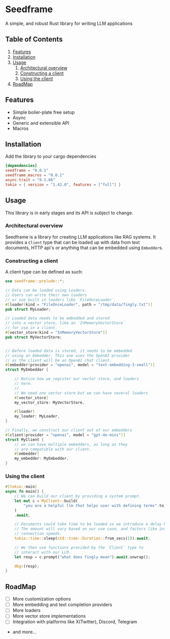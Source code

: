 # Seedframe
A simple, and robust Rust library for writing LLM applications

## Table of Contents

1.  [Features](#org3877a2e)
2.  [Installation](#org8fea25f)
3.  [Usage](#org8330441)
    1.  [Architectural overview](#orga27e92a)
    2.  [Constructing a client](#org3ee22e6)
    3.  [Using the client](#orgee09acc)
4.  [RoadMap](#org3e20cd9)



<a id="org3877a2e"></a>

## Features

-   Simple boiler-plate free setup
-   Async
-   Generic and extensible API
-   Macros


<a id="org8fea25f"></a>

## Installation

Add the library to your cargo dependencies
```toml
[dependencies]
seedframe = "0.0.1"
seedframe_macros = "0.0.1"
async-trait = "0.1.86"
tokio = { version = "1.42.0", features = ["full"] }
```

<a id="org8330441"></a>

## Usage

This library is in early stages and its API  is subject to change.


<a id="orga27e92a"></a>

### Architectural overview

Seedframe is a library for creating LLM applications like RAG systems. It provides a `Client` type that can be loaded up with data from text documents, HTTP api's or anything that can be embedded using `Embedder`s.


<a id="org3ee22e6"></a>

### Constructing a client

A client type can be defined as such:

```rust
use seedframe::prelude::*;

// Data can be loaded using Loaders.
// Users can write their own loaders
// or use built in loaders like `FileOnceLoader`.
#[loader(kind = "FileOnceLoader", path = "/tmp/data/fingly.txt")]
pub struct MyLoader;

// Loaded data needs to be embedded and stored
// into a vector store, like an `InMemoryVectorStore`
// for use in a client.
#[vector_store(kind = "InMemoryVectorStore")]
pub struct MyVectorStore;


// Before loaded data is stored, it needs to be embedded
// using an Embedder. This one uses the OpenAI provider
// as the client will be an OpenAI chat client.
#[embedder(provider = "openai", model = "text-embedding-3-small")]
struct MyEmbedder {

    // Notice how we register our vector store, and loaders
    // here.
    //
    // We need one vector store but we can have several loaders
    #[vector_store]
    my_vector_store: MyVectorStore,

    #[loader]
    my_loader: MyLoader,
}

// Finally, we construct our client out of our embedders
#[client(provider = "openai", model = "gpt-4o-mini")]
struct MyClient {
    // we can have multiple embedders, as long as they
    // are compatible with our client.
    #[embedder]
    my_embedder: MyEmbedder,
}
```

<a id="orgee09acc"></a>

### Using the client

```rust
#[tokio::main]
async fn main() {
    // We can build our client by providing a system prompt.
    let mut c = MyClient::build(
        "you are a helpful llm that helps user with defining terms".to_string(),
    )
    .await;

    // Documents could take time to be loaded so we introduce a delay here.
    // The amount will vary based on our use case, and factors like internet
    // connection speeds.
    tokio::time::sleep(std::time::Duration::from_secs(1)).await;

    // We then use functions provided by the `Client` type to
    // interact with our LLM.
    let resp = c.prompt("what does fingly mean").await.unwrap();

    dbg!(resp);
}
```

<a id="org3e20cd9"></a>

## RoadMap

-   [ ] More customization options
-   [ ] More embedding and text completion providers
-   [ ] More loaders
-   [ ] More vector store implementations
-   [ ] Integration with platforms like X(Twitter), Discord, Telegram
-   and more&#x2026;


